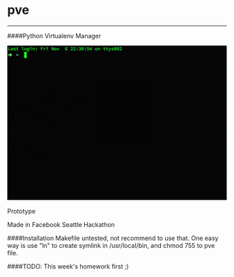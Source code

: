 # pve
---
####Python Virtualenv Manager

![](pve.gif)

Prototype

Made in Facebook Seattle Hackathon

####Installation
Makefile untested, not recommend to use that.
One easy way is use "ln" to create symlink in /usr/local/bin, and chmod 755 to pve file.

####TODO:
This week's homework first ;)